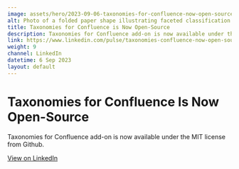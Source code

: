 ```yaml
---
image: assets/hero/2023-09-06-taxonomies-for-confluence-now-open-source-scaled-4by3.jpg
alt: Photo of a folded paper shape illustrating faceted classification.
title: Taxonomies for Confluence is Now Open-Source
description: Taxonomies for Confluence add-on is now available under the MIT license from Github.
link: https://www.linkedin.com/pulse/taxonomies-confluence-now-open-source-eugene-morozov
weight: 9
channel: LinkedIn
datetime: 6 Sep 2023
layout: default
---
```


# Taxonomies for Confluence Is Now Open-Source

Taxonomies for Confluence add-on is now available under the MIT license from Github.

[View on LinkedIn](https://www.linkedin.com/pulse/taxonomies-confluence-now-open-source-eugene-morozov)